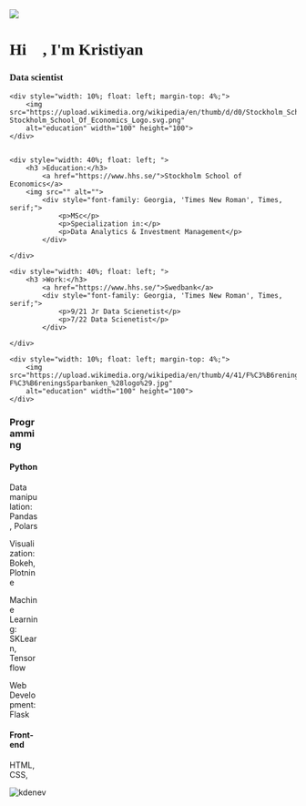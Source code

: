 

<div style="width: 100%;">
    <img src="https://uploads-ssl.webflow.com/5c19100c2b50073e6ee69da1/60d35967a853a1b14851703b_All%20the%20data%20(1).gif" ></img>
</div>

<div style="font-family: 'Times New Roman', Times, serif; align-items: center;">
    <h1>Hi 👋, I'm Kristiyan</h1>
    <h3>Data scientist</h3>
</div>

<div>



    <div style="width: 10%; float: left; margin-top: 4%;">
        <img src="https://upload.wikimedia.org/wikipedia/en/thumb/d/d0/Stockholm_School_Of_Economics_Logo.svg/1200px-Stockholm_School_Of_Economics_Logo.svg.png" 
        alt="education" width="100" height="100">
    </div>


    <div style="width: 40%; float: left; ">
        <h3 >Education:</h3>
            <a href="https://www.hhs.se/">Stockholm School of Economics</a>
        <img src="" alt="">
            <div style="font-family: Georgia, 'Times New Roman', Times, serif;">
                <p>MSc</p>
                <p>Specialization in:</p>
                <p>Data Analytics & Investment Management</p>
            </div>
        
    </div>

    <div style="width: 40%; float: left; ">
        <h3 >Work:</h3>
            <a href="https://www.hhs.se/">Swedbank</a>
            <div style="font-family: Georgia, 'Times New Roman', Times, serif;">
                <p>9/21 Jr Data Scienetist</p>
                <p>7/22 Data Scienetist</p>
            </div>
        
    </div>

    <div style="width: 10%; float: left; margin-top: 4%;">
        <img src="https://upload.wikimedia.org/wikipedia/en/thumb/4/41/F%C3%B6reningsSparbanken_%28logo%29.jpg/238px-F%C3%B6reningsSparbanken_%28logo%29.jpg" 
        alt="education" width="100" height="100">
    </div>

</div>

<div style="width: 50;">
    <h3>Programming</h3>
        <h4>Python</h4>
            <p>Data manipulation: Pandas, Polars</p>
            <p>Visualization: Bokeh, Plotnine</p>
            <p>Machine Learning: SKLearn, Tensorflow</p>
            <p>Web Development: Flask</p>
        <h4>Front-end</h4>
            <p>HTML, CSS,</p>

</div>

<div>
    <p align="left"> <img src="https://komarev.com/ghpvc/?username=kdenev&label=Profile%20views&color=0e75b6&style=flat" alt="kdenev" /> </p>
</div>
